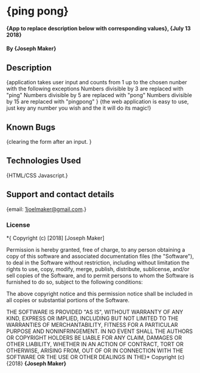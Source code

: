 # {ping pong}
#### {App to replace description below with corresponding values}, {July 13 2018}
#### By **{Joseph Maker}**
## Description
{application takes user input and counts from 1 up to the chosen nunber with the following exceptions
  Numbers divisible by 3 are replaced with "ping"
  Numbers divisible by 5 are replaced with "pong"
  Numbers divisible by 15 are replaced with "pingpong" }
{the web application is easy to use, just key any number you wish and the it will do its magic!}
## Known Bugs
{clearing the form after an input. }
## Technologies Used
{HTML/CSS Javascript.}
## Support and contact details
{email: 1joelmaker@gmail.com.}
### License
*{
Copyright (c) [2018] [Joseph Maker]

Permission is hereby granted, free of charge, to any person obtaining a copy
of this software and associated documentation files (the "Software"), to deal
in the Software without restriction, including without limitation the rights
to use, copy, modify, merge, publish, distribute, sublicense, and/or sell
copies of the Software, and to permit persons to whom the Software is
furnished to do so, subject to the following conditions:

The above copyright notice and this permission notice shall be included in all
copies or substantial portions of the Software.

THE SOFTWARE IS PROVIDED "AS IS", WITHOUT WARRANTY OF ANY KIND, EXPRESS OR
IMPLIED, INCLUDING BUT NOT LIMITED TO THE WARRANTIES OF MERCHANTABILITY,
FITNESS FOR A PARTICULAR PURPOSE AND NONINFRINGEMENT. IN NO EVENT SHALL THE
AUTHORS OR COPYRIGHT HOLDERS BE LIABLE FOR ANY CLAIM, DAMAGES OR OTHER
LIABILITY, WHETHER IN AN ACTION OF CONTRACT, TORT OR OTHERWISE, ARISING FROM,
OUT OF OR IN CONNECTION WITH THE SOFTWARE OR THE USE OR OTHER DEALINGS IN THE}*
Copyright (c) {2018} **{Joseph Maker}**
